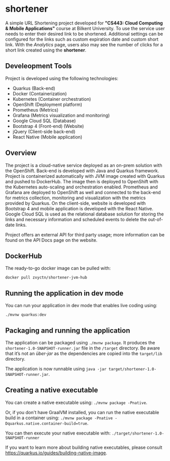 
# shortener

A simple URL Shortening project developed for **"CS443: Cloud Computing & Mobile Applications"** course at Bilkent University. To use the service user needs to enter their desired link to be shortened. Additional settings can be configured for the links such as custom expiration date and custom short link. With the *Analytics* page, users also may see the number of clicks for a short link created using the **shortener**. 

## Develeopment Tools
Project is developed using the following technologies:

 - Quarkus (Back-end)
 - Docker (Containerization)
 - Kubernetes (Container orchestration)
 - OpenShift (Deployment platform)
 - Prometheus (Metrics)
 - Grafana (Metrics visualization and monitoring)
 - Google Cloud SQL (Database)
 - Bootstrap 4 (Front-end) (Website)
 - jQuery (Client-side back-end)
 - React Native (Mobile application)

## Overview

The project is a cloud-native service deployed as an on-prem solution with the OpenShift. Back-end is developed with Java and Quarkus framework. Project is containerized automatically with JVM image created with Quarkus and pushed to DockerHub. The image then is deployed to OpenShift with the Kubernetes auto-scaling and orchestration enabled. Prometheus and Grafana are deployed to OpenShift as well and connected to the back-end for metrics collection, monitoring and visualization with the metrics provided by Quarkus. On the client-side, website is developed with Bootstrap 4 and mobile application is developed with the React Native. Google Cloud SQL is used as the relational database solution for storing the links and necessary information and scheduled events to delete the out-of-date links. 

Project offers an external API for third party usage; more information can be found on the API Docs page on the website. 

## DockerHub
The ready-to-go docker image can be pulled with:

    docker pull zxyctn/shortener-jvm-hub

## Running the application in dev mode

You can run your application in dev mode that enables live coding using:
```
./mvnw quarkus:dev
```

## Packaging and running the application

The application can be packaged using `./mvnw package`.
It produces the `shortener-1.0-SNAPSHOT-runner.jar` file in the `/target` directory.
Be aware that it’s not an _über-jar_ as the dependencies are copied into the `target/lib` directory.

The application is now runnable using `java -jar target/shortener-1.0-SNAPSHOT-runner.jar`.

## Creating a native executable

You can create a native executable using: `./mvnw package -Pnative`.

Or, if you don't have GraalVM installed, you can run the native executable build in a container using: `./mvnw package -Pnative -Dquarkus.native.container-build=true`.

You can then execute your native executable with: `./target/shortener-1.0-SNAPSHOT-runner`

If you want to learn more about building native executables, please consult https://quarkus.io/guides/building-native-image.
